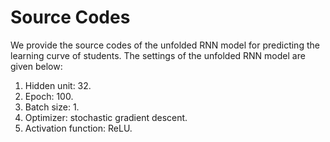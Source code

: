 # Source Codes

We provide the source codes of the unfolded RNN model for predicting the learning curve of students. The settings of the unfolded RNN model are given below:

1. Hidden unit: 32.
2. Epoch: 100.
3. Batch size: 1.
4. Optimizer: stochastic gradient descent.
5. Activation function: ReLU.
